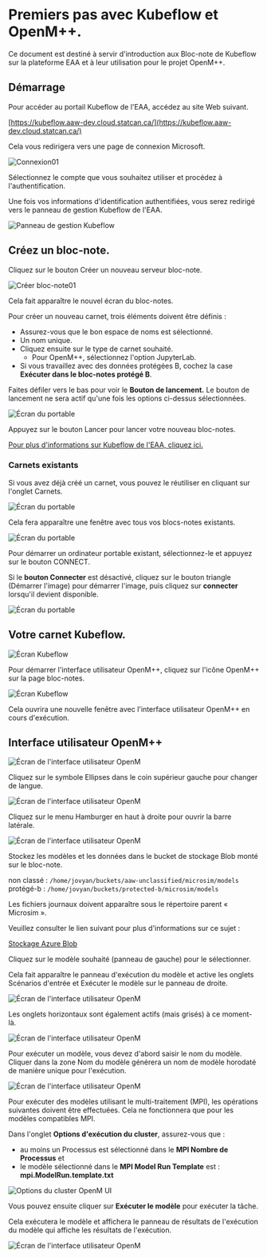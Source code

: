 # Premiers pas avec Kubeflow et OpenM++.

Ce document est destiné à servir d'introduction aux Bloc-note de Kubeflow sur la plateforme EAA et à leur utilisation pour le projet OpenM++.

## Démarrage

Pour accéder au portail Kubeflow de l'EAA, accédez au site Web suivant.

[https://kubeflow.aaw-dev.cloud.statcan.ca/](https://kubeflow.aaw-dev.cloud.statcan.ca/)

Cela vous redirigera vers une page de connexion Microsoft.

![Connexion01](../images/Connexion01.png)

Sélectionnez le compte que vous souhaitez utiliser et procédez à l'authentification.

Une fois vos informations d'identification authentifiées, vous serez redirigé vers le panneau de gestion Kubeflow de l'EAA.

![Panneau de gestion Kubeflow](../images/KFMP01.png)

## Créez un bloc-note.

Cliquez sur le bouton Créer un nouveau serveur bloc-note.

![Créer bloc-note01](../images/CreateNB01.png)

Cela fait apparaître le nouvel écran du bloc-notes.

Pour créer un nouveau carnet, trois éléments doivent être définis :
- Assurez-vous que le bon espace de noms est sélectionné.
- Un nom unique.
- Cliquez ensuite sur le type de carnet souhaité.
   - Pour OpenM++, sélectionnez l'option JupyterLab.
- Si vous travaillez avec des données protégées B, cochez la case **Exécuter dans le bloc-notes protégé B**.

Faites défiler vers le bas pour voir le **Bouton de lancement.** Le bouton de lancement ne sera actif qu'une fois les options ci-dessus sélectionnées.
 
![Écran du portable](../images/NewNBScreen02.png)

Appuyez sur le bouton Lancer pour lancer votre nouveau bloc-notes.

[Pour plus d'informations sur Kubeflow de l'EAA, cliquez ici.](https://statcan.github.io/aaw/en/1-Experiments/Kubeflow/)

### Carnets existants

Si vous avez déjà créé un carnet, vous pouvez le réutiliser en cliquant sur l'onglet Carnets.

![Écran du portable](../images/NewNBScreen03.png)

Cela fera apparaître une fenêtre avec tous vos blocs-notes existants.

![Écran du portable](../images/NewNBScreen04.png)

Pour démarrer un ordinateur portable existant, sélectionnez-le et appuyez sur le bouton CONNECT.

Si le **bouton Connecter** est désactivé, cliquez sur le bouton triangle (Démarrer l'image) pour démarrer l'image, puis cliquez sur **connecter** lorsqu'il devient disponible.

![Écran du portable](../images/startNb01.png)

## Votre carnet Kubeflow.

![Écran Kubeflow](../images/KFNotebook01.png)

Pour démarrer l'interface utilisateur OpenM++, cliquez sur l'icône OpenM++ sur la page bloc-notes.

![Écran Kubeflow](../images/KFNotebook09.png)

Cela ouvrira une nouvelle fenêtre avec l'interface utilisateur OpenM++ en cours d'exécution.

## Interface utilisateur OpenM++

![Écran de l'interface utilisateur OpenM](../images/OpenMUI01.png)


Cliquez sur le symbole Ellipses dans le coin supérieur gauche pour changer de langue.

![Écran de l'interface utilisateur OpenM](../images/OpenMUI02.png)

Cliquez sur le menu Hamburger en haut à droite pour ouvrir la barre latérale.

![Écran de l'interface utilisateur OpenM](../images/OpenMUI03.png)

Stockez les modèles et les données dans le bucket de stockage Blob monté sur le bloc-note.

non classé : `/home/jovyan/buckets/aaw-unclassified/microsim/models`
protégé-b : `/home/jovyan/buckets/protected-b/microsim/models`

Les fichiers journaux doivent apparaître sous le répertoire parent « Microsim ».

Veuillez consulter le lien suivant pour plus d'informations sur ce sujet :

[Stockage Azure Blob](https://statcan.github.io/aaw/en/5-Storage/AzureBlobStorage/)

Cliquez sur le modèle souhaité (panneau de gauche) pour le sélectionner.

Cela fait apparaître le panneau d'exécution du modèle et active les onglets Scénarios d'entrée et Exécuter le modèle sur le panneau de droite.

![Écran de l'interface utilisateur OpenM](../images/OpenMUI04.png)

Les onglets horizontaux sont également actifs (mais grisés) à ce moment-là.

![Écran de l'interface utilisateur OpenM](../images/OpenMUI05.png)

Pour exécuter un modèle, vous devez d'abord saisir le nom du modèle. Cliquer dans la zone Nom du modèle générera un nom de modèle horodaté de manière unique pour l'exécution.

![Écran de l'interface utilisateur OpenM](../images/OpenMUI06.png)

Pour exécuter des modèles utilisant le multi-traitement (MPI), les opérations suivantes doivent être effectuées. Cela ne fonctionnera que pour les modèles compatibles MPI.

Dans l'onglet **Options d'exécution du cluster**, assurez-vous que :
- au moins un Processus est sélectionné dans le **MPI Nombre de Processus** et
- le modèle sélectionné dans le **MPI Model Run Template** est : **mpi.ModelRun.template.txt**

![Options du cluster OpenM UI](../images/OpenMUI08.png)

Vous pouvez ensuite cliquer sur **Exécuter le modèle** pour exécuter la tâche.

Cela exécutera le modèle et affichera le panneau de résultats de l'exécution du modèle qui affiche les résultats de l'exécution.

![Écran de l'interface utilisateur OpenM](../images/OpenMUI07.png)
